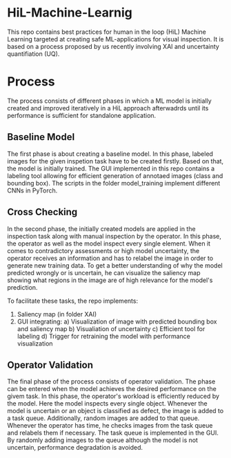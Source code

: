 # HiL-Machine-Learnig
This repo contains best practices for human in the loop (HiL) Machine Learning targeted at creating safe ML-applications for visual inspection. 
It is based on a process proposed by us recently involving XAI and uncertainty quantifiation (UQ).

# Process
The process consists of different phases in which a ML model is initially created and improved iteratively 
in a HiL approach afterwadrds until its performance is sufficient for standalone application.

## Baseline Model
The first phase is about creating a baseline model. In this phase, labeled images for the given inspetion task have to be created firstly. Based on that, the model is initially trained. The GUI implemented in this repo contains a labeling tool allowing for efficient generation of annotaed images (class and bounding box). The scripts in the folder model_training implement different CNNs in PyTorch. 

## Cross Checking
In the second phase, the initially created models are applied in the inspection task along with manual inspection by the operator. In this phase, the operator as well as the model inspect every single element. When it comes to contradictory assessments or high model uncertainty, the operator receives an information and has to relabel the image in order to generate new training data. To get a better understanding of why the model predicted wrongly or is uncertain, he can visualize the saliency map showing what regions in the image are of high relevance for the model's prediction. 

To facilitate these tasks, the repo implements: 
1) Saliency map (in folder XAI)
2) GUI integrating:
     a) Visualization of image with predicted bounding box and saliency map
     b) Visualiation of uncertainty
     c) Efficient tool for labeling
     d) Trigger for retraining the model with performance visualization

## Operator Validation
The final phase of the process consists of operator validation. The phase can be entered when the model achieves the desired performance on the givem task. In this phase, the operator's workload is efficiently reduced by the model. Here the model inspects every single object. Whenever the model is uncertain or an object is classified as defect, the image is added to a task queue. Additionally, random images are added to that queue. Whenever the operator has time, he checks images from the task queue and relabels them if necessary. The task queue is implemented in the GUI. By randomly adding images to the queue although the model is not uncertain, performance degradation is avoided. 
